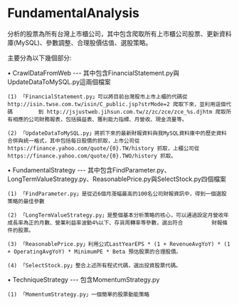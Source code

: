 # FundamentalAnalysis
  分析的股票為所有台灣上市櫃公司，其中包含爬取所有上市櫃公司股票、更新資料庫(MySQL)、參數調整、合理股價估值、選股策略。

主要分為以下幾個部分:

•	CrawlDataFromWeb --- 其中包含FinancialStatement.py與UpdateDataToMySQL.py這兩個檔案

    (1) 「FinancialStatement.py」可以將目前台灣股市上市上櫃的代碼從 http://isin.twse.com.tw/isin/C_public.jsp?strMode=2 爬取下來，並利用這個代碼        到 http://jsjustweb.jihsun.com.tw/z/zc/zce/zce_%s.djhtm 爬取所有相應的公司財務報表，包括損益表、獲利能力指標、月營收、現金流量等。
    
    (2) 「UpdateDataToMySQL.py」將抓下來的最新財報資料與我MySQL資料庫中的歷史資料合併與統一格式，其中包括每日股價的抓取，上市公司從                          https://finance.yahoo.com/quote/{0}.TW/history 抓取，上櫃公司從 https://finance.yahoo.com/quote/{0}.TWO/history 抓取。
 
•	FundamentalStrategy --- 其中包含FindParameter.py、LongTermValueStrategy.py、ReasonablePrice.py與SelectStock.py四個檔案

    (1) 「FindParameter.py」是從近6個月漲幅最高的100名公司財報資訊中，得到一個選股策略的最佳參數
    
    (2) 「LongTermValueStrategy.py」是整個基本分析策略的核心，可以通過設定月營收年成長率為正的月數、營業利益率波動4%以下、存貨周轉率等參數，選出符合         財報條件的股票。
    
    (3) 「ReasonablePrice.py」利用公式LastYearEPS * (1 + RevenueAvgYoY) * (1 + OperatingAvgYoY) * MinimumPE * Beta 預估股票的合理股價。
    
    (4) 「SelectStock.py」整合上述所有程式代碼，選出投資股票代碼。
     
•	TechniqueStrategy --- 包含MomentumStrategy.py

    (1) 「MomentumStrategy.py」一個簡單的股票動能策略
